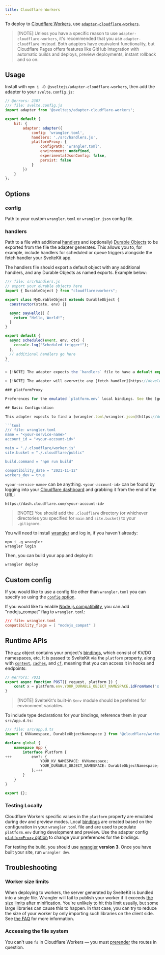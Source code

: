 ```yaml
---
title: Cloudflare Workers
---
```


To deploy to [Cloudflare Workers](https://workers.cloudflare.com/), use [`adapter-cloudflare-workers`](https://github.com/sveltejs/kit/tree/main/packages/adapter-cloudflare-workers).

> [!NOTE] Unless you have a specific reason to use `adapter-cloudflare-workers`, it's recommended that you use `adapter-cloudflare` instead. Both adapters have equivalent functionality, but Cloudflare Pages offers features like GitHub integration with automatic builds and deploys, preview deployments, instant rollback and so on.

## Usage

Install with `npm i -D @sveltejs/adapter-cloudflare-workers`, then add the adapter to your `svelte.config.js`:

```js
// @errors: 2307
/// file: svelte.config.js
import adapter from '@sveltejs/adapter-cloudflare-workers';

export default {
	kit: {
		adapter: adapter({
			config: 'wrangler.toml',
			handlers: './src/handlers.js',
			platformProxy: {
				configPath: 'wrangler.toml',
				environment: undefined,
				experimentalJsonConfig: false,
				persist: false
			}
		})
	}
};
```

## Options

### config

Path to your custom `wrangler.toml` or `wrangler.json` config file.

### handlers

Path to a file with additional [handlers](https://developers.cloudflare.com/workers/runtime-apis/handlers/) and (optionally) [Durable Objects](https://developers.cloudflare.com/durable-objects/) to be exported from the file the adapter generates. This allows you to, for example, include handlers for scheduled or queue triggers alongside the fetch handler your SvelteKit app.

The handlers file should export a default object with any additional handlers, and any Durable Objects as named exports. Example below:

```js
/// file: src/handlers.js
// export your durable objects here
import { DurableObject } from "cloudflare:workers";

export class MyDurableObject extends DurableObject {
  constructor(state, env) {}

  async sayHello() {
    return "Hello, World!";
  }
}

export default {
  async scheduled(event, env, ctx) {
    console.log("Scheduled trigger!");
  },
  // additional handlers go here
}
``

> [!NOTE] The adapter expects the `handlers` file to have a default export. If you only want to export a Durable Object, add `export default {};` to the file.

> [!NOTE] The adapter will overwrite any [fetch handler](https://developers.cloudflare.com/workers/runtime-apis/handlers/fetch/) exported from the `handlers` file in the generated worker. Most uses for a fetch handler are covered by endpoints or server hooks, so you should use those instead.

### platformProxy

Preferences for the emulated `platform.env` local bindings. See the [getPlatformProxy](https://developers.cloudflare.com/workers/wrangler/api/#syntax) Wrangler API documentation for a full list of options.

## Basic Configuration

This adapter expects to find a [wrangler.toml/wrangler.json](https://developers.cloudflare.com/workers/platform/sites/configuration) file in the project root. It should look something like this:

```toml
/// file: wrangler.toml
name = "<your-service-name>"
account_id = "<your-account-id>"

main = "./.cloudflare/worker.js"
site.bucket = "./.cloudflare/public"

build.command = "npm run build"

compatibility_date = "2021-11-12"
workers_dev = true
```

`<your-service-name>` can be anything. `<your-account-id>` can be found by logging into your [Cloudflare dashboard](https://dash.cloudflare.com) and grabbing it from the end of the URL:

```
https://dash.cloudflare.com/<your-account-id>
```

> [!NOTE] You should add the `.cloudflare` directory (or whichever directories you specified for `main` and `site.bucket`) to your `.gitignore`.

You will need to install [wrangler](https://developers.cloudflare.com/workers/wrangler/get-started/) and log in, if you haven't already:

```
npm i -g wrangler
wrangler login
```

Then, you can build your app and deploy it:

```sh
wrangler deploy
```

## Custom config

If you would like to use a config file other than `wrangler.toml` you can specify so using the [`config` option](#Options-config).

If you would like to enable [Node.js compatibility](https://developers.cloudflare.com/workers/runtime-apis/nodejs/#enable-nodejs-from-the-cloudflare-dashboard), you can add "nodejs_compat" flag to `wrangler.toml`:

```toml
/// file: wrangler.toml
compatibility_flags = [ "nodejs_compat" ]
```

## Runtime APIs

The [`env`](https://developers.cloudflare.com/workers/runtime-apis/fetch-event#parameters) object contains your project's [bindings](https://developers.cloudflare.com/pages/platform/functions/bindings/), which consist of KV/DO namespaces, etc. It is passed to SvelteKit via the `platform` property, along with [`context`](https://developers.cloudflare.com/workers/runtime-apis/handlers/fetch/#contextwaituntil), [`caches`](https://developers.cloudflare.com/workers/runtime-apis/cache/), and [`cf`](https://developers.cloudflare.com/workers/runtime-apis/request/#the-cf-property-requestinitcfproperties), meaning that you can access it in hooks and endpoints:

```js
// @errors: 7031
export async function POST({ request, platform }) {
	const x = platform.env.YOUR_DURABLE_OBJECT_NAMESPACE.idFromName('x');
}
```

> [!NOTE] SvelteKit's built-in `$env` module should be preferred for environment variables.

To include type declarations for your bindings, reference them in your `src/app.d.ts`:

```ts
/// file: src/app.d.ts
import { KVNamespace, DurableObjectNamespace } from '@cloudflare/workers-types';

declare global {
	namespace App {
		interface Platform {
+++			env?: {
				YOUR_KV_NAMESPACE: KVNamespace;
				YOUR_DURABLE_OBJECT_NAMESPACE: DurableObjectNamespace;
			};+++
		}
	}
}

export {};
```

### Testing Locally

Cloudflare Workers specific values in the `platform` property are emulated during dev and preview modes. Local [bindings](https://developers.cloudflare.com/workers/wrangler/configuration/#bindings) are created based on the configuration in your `wrangler.toml` file and are used to populate `platform.env` during development and preview. Use the adapter config [`platformProxy` option](#Options-platformProxy) to change your preferences for the bindings.

For testing the build, you should use [wrangler](https://developers.cloudflare.com/workers/cli-wrangler) **version 3**. Once you have built your site, run `wrangler dev`.

## Troubleshooting

### Worker size limits

When deploying to workers, the server generated by SvelteKit is bundled into a single file. Wrangler will fail to publish your worker if it exceeds [the size limits](https://developers.cloudflare.com/workers/platform/limits/#worker-size) after minification. You're unlikely to hit this limit usually, but some large libraries can cause this to happen. In that case, you can try to reduce the size of your worker by only importing such libraries on the client side. See [the FAQ](./faq#How-do-I-use-X-with-SvelteKit-How-do-I-use-a-client-side-only-library-that-depends-on-document-or-window) for more information.

### Accessing the file system

You can't use `fs` in Cloudflare Workers — you must [prerender](page-options#prerender) the routes in question.
